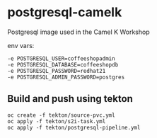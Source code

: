 # postgresql-camelk

Postgresql image used in the Camel K Workshop

  env vars:

    -e POSTGRESQL_USER=coffeeshopadmin
    -e POSTGRESQL_DATABASE=coffeeshopdb
    -e POSTGRESQL_PASSWORD=redhat21
    -e POSTGRESQL_ADMIN_PASSWORD=postgres

## Build and push using tekton

    oc create -f tekton/source-pvc.yml
    oc apply -f tekton/s2i-task.yml
    oc apply -f tekton/postgresql-pipeline.yml
